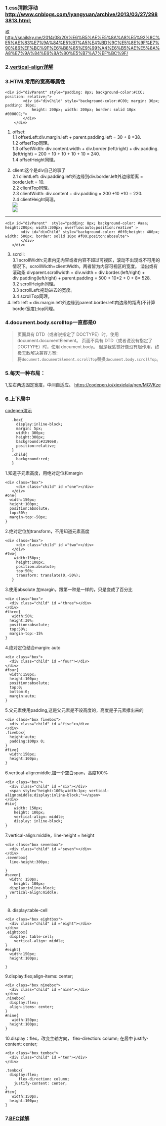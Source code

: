 ### 1.css清除浮动 http://www.cnblogs.com/iyangyuan/archive/2013/03/27/2983813.html; 
或 http://snailsky.me/2014/08/20/%E6%B5%AE%E5%8A%A8%E5%92%8C%E5%AE%83%E7%9A%84%E5%B7%A5%E4%BD%9C%E5%8E%9F%E7%90%86%EF%BC%9F%E6%B8%85%E9%99%A4%E6%B5%AE%E5%8A%A8%E7%9A%84%E6%8A%80%E5%B7%A7%EF%BC%9F/
### 2.[vertical-align详解](http://www.cnblogs.com/hykun/p/3937852.html)  

### 3.HTML常用的宽高等属性 
```
<div id="divParent" style="padding: 8px; background-color:#CCC; position: relative;">  
        <div id="divChild" style="background-color:#C00; margin: 30px; padding: 10px;  
            height: 200px; width: 200px; border: solid 10px  #0000CC;">  
        </div>  
    </div>  
```
1. offset:  
1.1 offsetLeft:div.margin.left + parent.padding.left = 30 + 8 =38.  
1.2 offsetTop同理。  
1.3 offsetWidth: div.content.width + div.border.(left/right) + div.padding.(left/right) = 200 + 10 + 10 + 10 + 10 = 240.  
1.4 offsetHeight同理。  

2. client:这个是div自己的事了  
2.1 clientLeft: div.padding.left外边缘到div.border.left外边缘距离 = border.left = 10.  
2.2 clientTop同理。  
2.3 clientWidth: div.content + div.padding = 200 +10 +10 = 220.  
2.4 clientHeight同理。  
![](div.png)  
![](parent.png)
---
```
<div id="divParent"  style="padding: 8px; background-color: #aaa; height:200px; width:300px; overflow:auto;position:reative" >  
       <div id="divChild" style="background-color: #0f0;height: 400px; width: 500px; border: solid 10px #f00;positon:abosulte">  
       </div>  
   </div>  
```
3. scroll:  
3.1 scrollWidth:元素内无内容或者内容不超过可视区，滚动不出现或不可用的情况下。scrollWidth=clientWidth，两者皆为内容可视区的宽度。
    溢出或有滚动条 divparent.scrollwidth = div.width + div.border.(left/right) + div.padding(left/right) + parent.padding =
    500 + 10*2 + 0 + 8= 528.  
3.2 scrollHeigth同理。  
3.3 scrollLeft:拖动进去的宽度。  
3.4 scrollTop同理。
4. left: left = div.margin.left外边缘到parent.border.left内边缘的距离(不计算border宽度);top同理。  
### 4.document.body.scrolltop一直都是0  
> 页面具有 DTD（或者说指定了 DOCTYPE）时，使用 document.documentElement。
  页面不具有 DTD（或者说没有指定了 DOCTYPE）时，使用 document.body。
  但是我感觉好像没有起作用，终极无敌解决兼容方案:  
  将`document.documentElement.scrollTop`替换`document.body.scrollTop`。
 
### 5.每天一种布局：
1,左右两边固定宽度，中间自适应。
https://codepen.io/xiexielala/pen/MGVKze
### 6.上下居中
[codepen演示](https://codepen.io/xiexielala/pen/yENEmE)
```
   .box{
     display:inline-block;
     margin: 5px;
     width: 300px;
     height:300px;
     background:#3190e8;
     position:relative;
   }
   .child{
     background:red;
   }
   ```
1.知道子元素高度，用绝对定位和margin
```
<div class="box">
     <div class="child" id ="one"></div>
   </div>
#one{
  width:150px;
  height:100px;
  position:absolute;
  top:50%;
  margin-top:-50px;
}
```
2.绝对定位加transform，不用知道元素高度
```
<div class="box">
     <div class="child" id ="two"></div>
   </div>
#two{
    width:150px;
     height:100px;
     position:absolute;
     top:50%;
     transform: translate(0,-50%);
   }

```
3.使用absolute 加margin，跟第一种是一样的，只是变成了百分比
```
<div class="box">
  <div class="child" id ="three"></div>
</div>
#three{
   width:50%;
  height:30%;
  position:absolute;
  top:50%;
  margin-top:-15%
}
```
4.绝对定位结合margin: auto
```
<div class="box">
  <div class="child" id ="four"></div>
</div>
#four{
  width:150px;
  height:100px;
  position:absolute;
  top:0;
  bottom:0;
  margin:auto;
}
```
5.父元素使用padding,这是父元素是不设高度的，高度是子元素撑出来的
```
<div class="box fivebox">
  <div class="child" id ="five"></div>
</div>
.fivebox{
  height:auto;
  padding:100px 0;
}
#five{
  width:150px;
  height:100px;
}
```
6.vertical-align:middle,加一个空白span，高度100%
```
<div class="box">
  <div class="child" id ="six"></div>
  <span style="height:100%;width:1px; vertical-align:middle;display:inline-block;"></span>
</div>
#six{
    width: 150px;
    height: 100px;
    vertical-align: middle;
    display: inline-block;
}

```
7.vertical-align:middle，line-height = height
```
<div class="box sevenbox">
  <div class="child" id ="seven"></div>
</div>
.sevenbox{
  line-height:300px;

}
#seven{
  width: 150px;
    height: 100px;
  display:inline-block;
  vertical-align:middle;
}


```
8. display:table-cell
```angular2html
<div class="box eightbox">
  <div class="child" id ="eight"></div>
</div>
.eightbox{
  display: table-cell;
    vertical-align: middle;
}
#eight{
  width:150px;
  height:100px;
  
}

```
9.display:flex;align-items: center;
```angular2html
<div class="box ninebox">
  <div class="child" id ="nine"></div>
</div>
.ninebox{
  display:flex;
  align-items: center;
}
#nine{
   width:150px;
  height:100px;
}
```
10.display：flex，改变主轴方向，    flex-direction: column; 在居中
justify-content: center;
````
<div class="box tenbox">
  <div class="child" id ="ten"></div>
</div>

.tenbox{
  display:flex;
      flex-direction: column;
    justify-content: center;
}
#ten{
   width:150px;
  height:100px;
}
````
### 7.[BFC详解](https://www.jianshu.com/p/fc1d61dace7b)  
